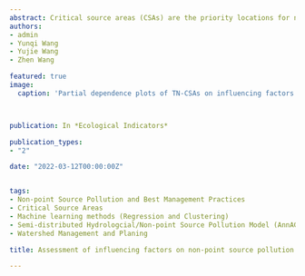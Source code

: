 ```yaml
---
abstract: Critical source areas (CSAs) are the priority locations for non-point source pollution (NPSP) control, and their spatial distribution is influenced by NPSP influencing factors. Therefore, identifying CSAs and the dominant NPSP influencing factors are important for NPSP research and control, while there is limited discussion in quantifying the nonlinear relationships between factors and the excessive pollutant loads in CSAs. In this study, CSAs were first identified based on the pollutant loads simulated by the AnnAGNPS model in a typical agricultural watershed in Three Gorges Reservoir region, and eight factors associated with the NPSP generation and transport processes were selected as the NPSP influencing factors. The boosted regression tree model was applied to quantify the contribution rate of each factor and the partial dependence plots were developed to visualize the non-linear relationships and the thresholds between factors and TN/TP loads in CSAs. Results revealed that land use has the largest contribution rate (37.35%) on TN-CSAs, followed by nitrogenous fertilizer (36.93%), and soil type (17.59%), while for TP-CSAs, phosphorus fertilizer (57.83%) ranked first in contribution rate, followed by land use type (25.03%) and soil type (13.70%). The sloping farmland and orchards, as well as certain soil types are positively correlated with CSAs, and TN/TP loads respond positively with increasing factor values before thresholds. In addition, the preliminary step of BMPs (Best Management Practices) planning was conducted based on the study results to select suitable BMPs with high ecological effectiveness. In general, this study identified the dominant NPSP influencing factor on CSAs, as well as the non-linear relationships and thresholds associated with the pollutant loads trends that managers should be aware of, which contribute to an in-depth understanding of NPSP mechanism and provide insights for NPSP control.
authors:
- admin
- Yunqi Wang
- Yujie Wang
- Zhen Wang

featured: true
image:
  caption: 'Partial dependence plots of TN-CSAs on influencing factors'



publication: In *Ecological Indicators*

publication_types:
- "2"

date: "2022-03-12T00:00:00Z"


tags:
- Non-point Source Pollution and Best Management Practices
- Critical Source Areas
- Machine learning methods (Regression and Clustering)
- Semi-distributed Hydrologcial/Non-point Source Pollution Model (AnnAGNPS)
- Watershed Management and Planing

title: Assessment of influencing factors on non-point source pollution critical source areas in an agricultural watershed (Under Review)

---
```


